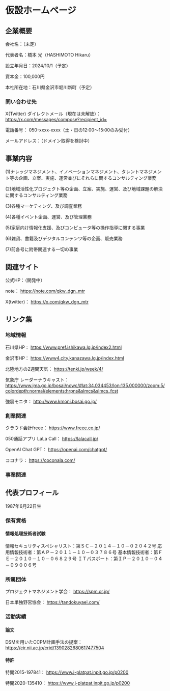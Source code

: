 # 仮設ホームページ
## 企業概要

会社名：（未定）
  
代表者名：橋本 光（HASHIMOTO Hikaru）

設立年月日：2024/10/1（予定）

資本金：100,000円

本社所在地：石川県金沢市堀川新町（予定）

### 問い合わせ先
X(Twitter) ダイレクトメール（現在は未解放）：
https://x.com/messages/compose?recipient_id=

電話番号：
050-xxxx-xxxx（土・日の12:00～15:00のみ受付）

メールアドレス：（ドメイン取得を検討中）



## 事業内容
(1)ナレッジマネジメント、イノベーションマネジメント、タレントマネジメント等の企画、立案、実施、運営並びにそれらに関するコンサルティング業務

(2)地域活性化プロジェクト等の企画、立案、実施、運営、及び地域課題の解決に関するコンサルティング業務

(3)各種マーケティング、及び調査業務

(4)各種イベント企画、運営、及び管理業務

(5)家庭向け情報化支援、及びコンピュータ等の操作指導に関する事業

(6)雑貨、書籍及びデジタルコンテンツ等の企画、販売業務

(7)前各号に附帯関連する一切の事業




## 関連サイト
公式HP：（開発中）


note：
https://note.com/qkw_dgn_mtr

X(twitter)：
https://x.com/qkw_dgn_mtr


## リンク集
### 地域情報
石川県HP：
https://www.pref.ishikawa.lg.jp/index2.html

金沢市HP：
https://www4.city.kanazawa.lg.jp/index.html

北陸地方の2週間天気：
https://tenki.jp/week/4/

気象庁 レーダーナウキャスト：
https://www.jma.go.jp/bosai/nowc/#lat:34.034453/lon:135.000000/zoom:5/colordepth:normal/elements:hrpns&slmcs&slmcs_fcst

強震モニタ：
http://www.kmoni.bosai.go.jp/

### 創業関連
クラウド会計freee：
https://www.freee.co.jp/

050通話アプリ LaLa Call：
https://lalacall.jp/

OpenAI Chat GPT：
https://openai.com/chatgpt/

ココナラ：
https://coconala.com/

### 事業関連


## 代表プロフィール
1987年6月22日生

### 保有資格
#### 情報処理技術者試験
情報セキュリティスペシャリスト：第ＳＣ－２０１４－１０－０２０４２号
応用情報技術者：第ＡＰ－２０１１－１０－０３７８６号
基本情報技術者：第ＦＥ－２０１０－１０－０６８２９号
ＩＴパスポート：第ＩＰ－２０１０－０４－０９００６号


### 所属団体
プロジェクトマネジメント学会：
https://spm.or.jp/

日本単独野営協会：
https://tandokuyaei.com/

### 活動実績

#### 論文
DSMを用いたCCPM計画手法の提案：
https://cir.nii.ac.jp/crid/1390282680617477504
 
#### 特許
特開2015-197841：
https://www.j-platpat.inpit.go.jp/p0200

特開2020-135410：
https://www.j-platpat.inpit.go.jp/p0200
